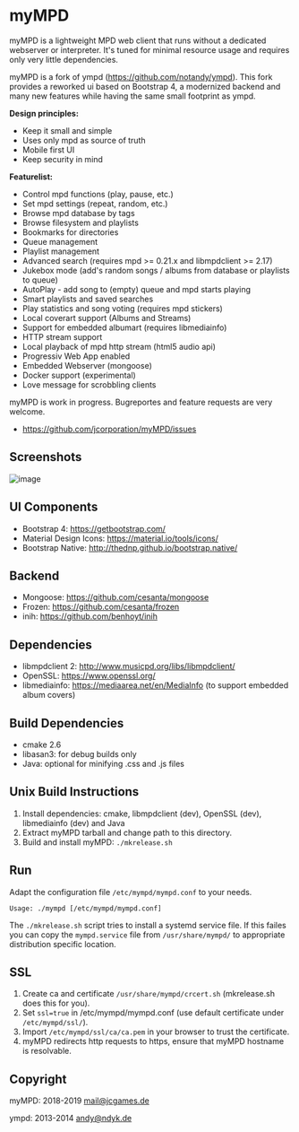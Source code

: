 myMPD
=====

myMPD is a lightweight MPD web client that runs without a dedicated webserver or interpreter. 
It's tuned for minimal resource usage and requires only very little dependencies.

myMPD is a fork of ympd (https://github.com/notandy/ympd).
This fork provides a reworked ui based on Bootstrap 4, a modernized backend and many new features while having the same small footprint as ympd.

**Design principles:**
 - Keep it small and simple
 - Uses only mpd as source of truth
 - Mobile first UI
 - Keep security in mind

**Featurelist:**
 - Control mpd functions (play, pause, etc.)
 - Set mpd settings (repeat, random, etc.)
 - Browse mpd database by tags
 - Browse filesystem and playlists
 - Bookmarks for directories
 - Queue management
 - Playlist management
 - Advanced search (requires mpd >= 0.21.x and libmpdclient >= 2.17)
 - Jukebox mode (add's random songs / albums from database or playlists to queue)
 - AutoPlay - add song to (empty) queue and mpd starts playing
 - Smart playlists and saved searches
 - Play statistics and song voting (requires mpd stickers)
 - Local coverart support (Albums and Streams)
 - Support for embedded albumart (requires libmediainfo)
 - HTTP stream support
 - Local playback of mpd http stream (html5 audio api)
 - Progressiv Web App enabled
 - Embedded Webserver (mongoose)
 - Docker support (experimental)
 - Love message for scrobbling clients

myMPD is work in progress. Bugreportes and feature requests are very welcome.
 - https://github.com/jcorporation/myMPD/issues

Screenshots
-----------

![image](https://jcgames.de/stuff/myMPD/screenshots-2019-02-23.gif)

UI Components
-------------
 - Bootstrap 4: https://getbootstrap.com/
 - Material Design Icons: https://material.io/tools/icons/
 - Bootstrap Native: http://thednp.github.io/bootstrap.native/

Backend
-------
 - Mongoose: https://github.com/cesanta/mongoose
 - Frozen: https://github.com/cesanta/frozen
 - inih: https://github.com/benhoyt/inih

Dependencies
------------
 - libmpdclient 2: http://www.musicpd.org/libs/libmpdclient/
 - OpenSSL: https://www.openssl.org/
 - libmediainfo: https://mediaarea.net/en/MediaInfo (to support embedded album covers)

Build Dependencies
------------------
 - cmake 2.6
 - libasan3: for debug builds only
 - Java: optional for minifying .css and .js files

Unix Build Instructions
-----------------------
1. Install dependencies: cmake, libmpdclient (dev), OpenSSL (dev), libmediainfo (dev) and Java
2. Extract myMPD tarball and change path to this directory.
3. Build and install myMPD: ```./mkrelease.sh```

Run
---------
Adapt the configuration file ```/etc/mympd/mympd.conf``` to your needs.
```
Usage: ./mympd [/etc/mympd/mympd.conf]
```
The ```./mkrelease.sh``` script tries to install a systemd service file.  If this failes you can copy the ```mympd.service``` file from ```/usr/share/mympd/``` to appropriate distribution specific location. 

SSL
---

1. Create ca and certificate ```/usr/share/mympd/crcert.sh``` (mkrelease.sh does this for you).
2. Set ```ssl=true``` in /etc/mympd/mympd.conf (use default certificate under ```/etc/mympd/ssl/```).
3. Import ```/etc/mympd/ssl/ca/ca.pem``` in your browser to trust the certificate.
4. myMPD redirects http requests to https, ensure that myMPD hostname is resolvable.

Copyright
---------

myMPD: 2018-2019 <mail@jcgames.de>

ympd: 2013-2014 <andy@ndyk.de>

